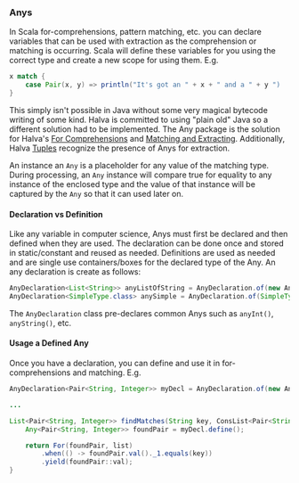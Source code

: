 ### Anys

In Scala for-comprehensions, pattern matching, etc. you can declare variables that can be used with extraction as the comprehension or matching is occurring. Scala will define these variables for you using the correct type and create a new scope for using them. E.g.

```scala
x match {
    case Pair(x, y) => println("It's got an " + x + " and a " + y ")
}
```

This simply isn't possible in Java without some very magical bytecode writing of some kind. Halva is committed to using "plain old" Java so a different solution had to be implemented. The Any package is the solution for Halva's [For Comprehensions](../comprehension/) and [Matching and Extracting](../matcher/). Additionally, Halva [Tuples](../tuple) recognize the presence of Anys for extraction. 

An instance an `Any` is a placeholder for any value of the matching type. During processing, an `Any` instance will compare true for equality to any instance of the enclosed type and the value of that instance will be captured by the `Any` so that it can used later on.

#### Declaration vs Definition 

Like any variable in computer science, Anys must first be declared and then defined when they are used. The declaration can be done once and stored in static/constant and reused as needed. Definitions are used as needed and are single use containers/boxes for the declared type of the Any. An any declaration is create as follows:

```java
AnyDeclaration<List<String>> anyListOfString = AnyDeclaration.of(new AnyType<List<String>>(){});
AnyDeclaration<SimpleType.class> anySimple = AnyDeclaration.of(SimpleType.class);
```

The `AnyDeclaration` class pre-declares common Anys such as `anyInt()`, `anyString()`, etc.

#### Usage a Defined Any

Once you have a declaration, you can define and use it in for-comprehensions and matching. E.g.

```java
AnyDeclaration<Pair<String, Integer>> myDecl = AnyDeclaration.of(new AnyType<Pair<String, Integer>>(){});

...

List<Pair<String, Integer>> findMatches(String key, ConsList<Pair<String, Integer>> list) {
    Any<Pair<String, Integer>> foundPair = myDecl.define();

    return For(foundPair, list)
        .when(() -> foundPair.val()._1.equals(key))
        .yield(foundPair::val);
}
```
